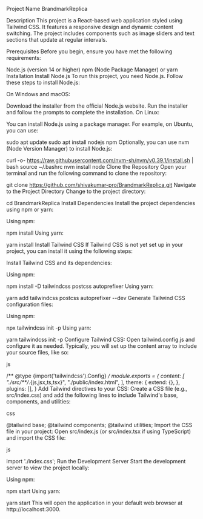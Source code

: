 Project Name
BrandmarkReplica

Description
This project is a React-based web application styled using Tailwind CSS. It features a responsive design and dynamic content switching. The project includes components such as image sliders and text sections that update at regular intervals.

Prerequisites
Before you begin, ensure you have met the following requirements:

Node.js (version 14 or higher)
npm (Node Package Manager) or yarn
Installation
Install Node.js
To run this project, you need Node.js. Follow these steps to install Node.js:

On Windows and macOS:

Download the installer from the official Node.js website.
Run the installer and follow the prompts to complete the installation.
On Linux:

You can install Node.js using a package manager. For example, on Ubuntu, you can use:



sudo apt update
sudo apt install nodejs npm
Optionally, you can use nvm (Node Version Manager) to install Node.js:



curl -o- https://raw.githubusercontent.com/nvm-sh/nvm/v0.39.1/install.sh | bash
source ~/.bashrc
nvm install node
Clone the Repository
Open your terminal and run the following command to clone the repository:



git clone https://github.com/shivakumar-pro/BrandmarkReplica.git
Navigate to the Project Directory
Change to the project directory:



cd BrandmarkReplica
Install Dependencies
Install the project dependencies using npm or yarn:

Using npm:



npm install
Using yarn:



yarn install
Install Tailwind CSS
If Tailwind CSS is not yet set up in your project, you can install it using the following steps:

Install Tailwind CSS and its dependencies:

Using npm:



npm install -D tailwindcss postcss autoprefixer
Using yarn:



yarn add tailwindcss postcss autoprefixer --dev
Generate Tailwind CSS configuration files:

Using npm:



npx tailwindcss init -p
Using yarn:



yarn tailwindcss init -p
Configure Tailwind CSS:
Open tailwind.config.js and configure it as needed. Typically, you will set up the content array to include your source files, like so:

js

/** @type {import('tailwindcss').Config} */
module.exports = {
  content: [
    "./src/**/*.{js,jsx,ts,tsx}",
    "./public/index.html",
  ],
  theme: {
    extend: {},
  },
  plugins: [],
}
Add Tailwind directives to your CSS:
Create a CSS file (e.g., src/index.css) and add the following lines to include Tailwind's base, components, and utilities:

css

@tailwind base;
@tailwind components;
@tailwind utilities;
Import the CSS file in your project:
Open src/index.js (or src/index.tsx if using TypeScript) and import the CSS file:

js

import './index.css';
Run the Development Server
Start the development server to view the project locally:

Using npm:



npm start
Using yarn:



yarn start
This will open the application in your default web browser at http://localhost:3000.